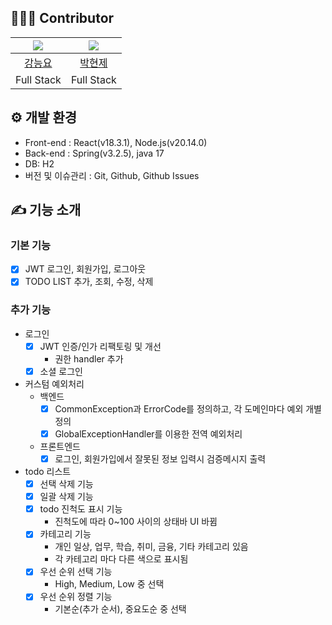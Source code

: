 ## 🧑🏻‍💻 Contributor

| ![](https://images.weserv.nl/?url=https://avatars.githubusercontent.com/teadmoo?v=4&h=250&w=250&fit=cover&mask=circle&maxage=7d)  | ![](https://images.weserv.nl/?url=https://avatars.githubusercontent.com/sor999?v=4&h=250&w=250&fit=cover&mask=circle&maxage=7d) |
| :-------------------------------------------------------------------------------------------------------------------------------------------: | :--------------------------------------------------------------------------------------------------------------------------------------------------: |
| [강능요](https://github.com/teadmoo) | [박현제](https://github.com/sor999) |
| Full Stack | Full Stack |

## ⚙️ 개발 환경
- Front-end : React(v18.3.1), Node.js(v20.14.0)
- Back-end : Spring(v3.2.5), java 17
- DB: H2
- 버전 및 이슈관리 : Git, Github, Github Issues



## ✍️ 기능 소개
### 기본 기능
- [x] JWT 로그인, 회원가입, 로그아웃
- [x] TODO LIST 추가, 조회, 수정, 삭제

### 추가 기능
- 로그인
  - [x] JWT 인증/인가 리팩토링 및 개선
    - 권한 handler 추가
  - [x] 소셜 로그인
- 커스텀 예외처리
  - 백엔드
    - [x] CommonException과 ErrorCode를 정의하고, 각 도메인마다 예외 개별 정의
    - [x] GlobalExceptionHandler를 이용한 전역 예외처리
  - 프론트엔드
    - [x] 로그인, 회원가입에서 잘못된 정보 입력시 검증메시지 출력
- todo 리스트
  - [x] 선택 삭제 기능
  - [x] 일괄 삭제 기능
  - [x] todo 진척도 표시 기능
    - 진척도에 따라 0~100 사이의 상태바 UI 바뀜
  - [x] 카테고리 기능
    - 개인 일상, 업무, 학습, 취미, 금융, 기타 카테고리 있음
    - 각 카테고리 마다 다른 색으로 표시됨
  - [x] 우선 순위 선택 기능
    - High, Medium, Low 중 선택
  - [x] 우선 순위 정렬 기능
    - 기본순(추가 순서), 중요도순 중 선택
